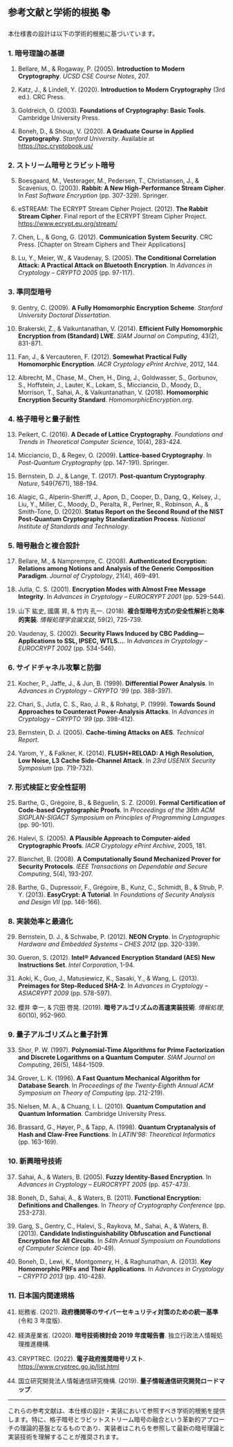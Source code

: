 ## 参考文献と学術的根拠 📚

本仕様書の設計は以下の学術的根拠に基づいています。

### 1. 暗号理論の基礎

1. Bellare, M., & Rogaway, P. (2005). **Introduction to Modern Cryptography**. _UCSD CSE Course Notes_, 207.

2. Katz, J., & Lindell, Y. (2020). **Introduction to Modern Cryptography** (3rd ed.). CRC Press.

3. Goldreich, O. (2003). **Foundations of Cryptography: Basic Tools**. Cambridge University Press.

4. Boneh, D., & Shoup, V. (2020). **A Graduate Course in Applied Cryptography**. _Stanford University_. Available at https://toc.cryptobook.us/

### 2. ストリーム暗号とラビット暗号

5. Boesgaard, M., Vesterager, M., Pedersen, T., Christiansen, J., & Scavenius, O. (2003). **Rabbit: A New High-Performance Stream Cipher**. In _Fast Software Encryption_ (pp. 307-329). Springer.

6. eSTREAM: The ECRYPT Stream Cipher Project. (2012). **The Rabbit Stream Cipher**. Final report of the ECRYPT Stream Cipher Project. https://www.ecrypt.eu.org/stream/

7. Chen, L., & Gong, G. (2012). **Communication System Security**. CRC Press. [Chapter on Stream Ciphers and Their Applications]

8. Lu, Y., Meier, W., & Vaudenay, S. (2005). **The Conditional Correlation Attack: A Practical Attack on Bluetooth Encryption**. In _Advances in Cryptology – CRYPTO 2005_ (pp. 97-117).

### 3. 準同型暗号

9. Gentry, C. (2009). **A Fully Homomorphic Encryption Scheme**. _Stanford University Doctoral Dissertation_.

10. Brakerski, Z., & Vaikuntanathan, V. (2014). **Efficient Fully Homomorphic Encryption from (Standard) LWE**. _SIAM Journal on Computing_, 43(2), 831-871.

11. Fan, J., & Vercauteren, F. (2012). **Somewhat Practical Fully Homomorphic Encryption**. _IACR Cryptology ePrint Archive_, 2012, 144.

12. Albrecht, M., Chase, M., Chen, H., Ding, J., Goldwasser, S., Gorbunov, S., Hoffstein, J., Lauter, K., Lokam, S., Micciancio, D., Moody, D., Morrison, T., Sahai, A., & Vaikuntanathan, V. (2018). **Homomorphic Encryption Security Standard**. _HomomorphicEncryption.org_.

### 4. 格子暗号と量子耐性

13. Peikert, C. (2016). **A Decade of Lattice Cryptography**. _Foundations and Trends in Theoretical Computer Science_, 10(4), 283-424.

14. Micciancio, D., & Regev, O. (2009). **Lattice-based Cryptography**. In _Post-Quantum Cryptography_ (pp. 147-191). Springer.

15. Bernstein, D. J., & Lange, T. (2017). **Post-quantum Cryptography**. _Nature_, 549(7671), 188-194.

16. Alagic, G., Alperin-Sheriff, J., Apon, D., Cooper, D., Dang, Q., Kelsey, J., Liu, Y., Miller, C., Moody, D., Peralta, R., Perlner, R., Robinson, A., & Smith-Tone, D. (2020). **Status Report on the Second Round of the NIST Post-Quantum Cryptography Standardization Process**. _National Institute of Standards and Technology_.

### 5. 暗号融合と複合設計

17. Bellare, M., & Namprempre, C. (2008). **Authenticated Encryption: Relations among Notions and Analysis of the Generic Composition Paradigm**. _Journal of Cryptology_, 21(4), 469-491.

18. Jutla, C. S. (2001). **Encryption Modes with Almost Free Message Integrity**. In _Advances in Cryptology – EUROCRYPT 2001_ (pp. 529-544).

19. 山下 紘史, 國廣 昇, & 竹内 孔一. (2018). **複合型暗号方式の安全性解析と効率的実装**. _情報処理学会論文誌_, 59(2), 725-739.

20. Vaudenay, S. (2002). **Security Flaws Induced by CBC Padding—Applications to SSL, IPSEC, WTLS...**. In _Advances in Cryptology – EUROCRYPT 2002_ (pp. 534-546).

### 6. サイドチャネル攻撃と防御

21. Kocher, P., Jaffe, J., & Jun, B. (1999). **Differential Power Analysis**. In _Advances in Cryptology – CRYPTO '99_ (pp. 388-397).

22. Chari, S., Jutla, C. S., Rao, J. R., & Rohatgi, P. (1999). **Towards Sound Approaches to Counteract Power-Analysis Attacks**. In _Advances in Cryptology – CRYPTO '99_ (pp. 398-412).

23. Bernstein, D. J. (2005). **Cache-timing Attacks on AES**. _Technical Report_.

24. Yarom, Y., & Falkner, K. (2014). **FLUSH+RELOAD: A High Resolution, Low Noise, L3 Cache Side-Channel Attack**. In _23rd USENIX Security Symposium_ (pp. 719-732).

### 7. 形式検証と安全性証明

25. Barthe, G., Grégoire, B., & Béguelin, S. Z. (2009). **Formal Certification of Code-based Cryptographic Proofs**. In _Proceedings of the 36th ACM SIGPLAN-SIGACT Symposium on Principles of Programming Languages_ (pp. 90-101).

26. Halevi, S. (2005). **A Plausible Approach to Computer-aided Cryptographic Proofs**. _IACR Cryptology ePrint Archive_, 2005, 181.

27. Blanchet, B. (2008). **A Computationally Sound Mechanized Prover for Security Protocols**. _IEEE Transactions on Dependable and Secure Computing_, 5(4), 193-207.

28. Barthe, G., Dupressoir, F., Grégoire, B., Kunz, C., Schmidt, B., & Strub, P. Y. (2013). **EasyCrypt: A Tutorial**. In _Foundations of Security Analysis and Design VII_ (pp. 146-166).

### 8. 実装効率と最適化

29. Bernstein, D. J., & Schwabe, P. (2012). **NEON Crypto**. In _Cryptographic Hardware and Embedded Systems – CHES 2012_ (pp. 320-339).

30. Gueron, S. (2012). **Intel® Advanced Encryption Standard (AES) New Instructions Set**. _Intel Corporation_, 1-94.

31. Aoki, K., Guo, J., Matusiewicz, K., Sasaki, Y., & Wang, L. (2013). **Preimages for Step-Reduced SHA-2**. In _Advances in Cryptology – ASIACRYPT 2009_ (pp. 578-597).

32. 櫻井 幸一, & 穴田 啓晃. (2019). **暗号アルゴリズムの高速実装技術**. _情報処理_, 60(10), 952-960.

### 9. 量子アルゴリズムと量子計算

33. Shor, P. W. (1997). **Polynomial-Time Algorithms for Prime Factorization and Discrete Logarithms on a Quantum Computer**. _SIAM Journal on Computing_, 26(5), 1484-1509.

34. Grover, L. K. (1996). **A Fast Quantum Mechanical Algorithm for Database Search**. In _Proceedings of the Twenty-Eighth Annual ACM Symposium on Theory of Computing_ (pp. 212-219).

35. Nielsen, M. A., & Chuang, I. L. (2010). **Quantum Computation and Quantum Information**. Cambridge University Press.

36. Brassard, G., Høyer, P., & Tapp, A. (1998). **Quantum Cryptanalysis of Hash and Claw-Free Functions**. In _LATIN'98: Theoretical Informatics_ (pp. 163-169).

### 10. 新興暗号技術

37. Sahai, A., & Waters, B. (2005). **Fuzzy Identity-Based Encryption**. In _Advances in Cryptology – EUROCRYPT 2005_ (pp. 457-473).

38. Boneh, D., Sahai, A., & Waters, B. (2011). **Functional Encryption: Definitions and Challenges**. In _Theory of Cryptography Conference_ (pp. 253-273).

39. Garg, S., Gentry, C., Halevi, S., Raykova, M., Sahai, A., & Waters, B. (2013). **Candidate Indistinguishability Obfuscation and Functional Encryption for All Circuits**. In _54th Annual Symposium on Foundations of Computer Science_ (pp. 40-49).

40. Boneh, D., Lewi, K., Montgomery, H., & Raghunathan, A. (2013). **Key Homomorphic PRFs and Their Applications**. In _Advances in Cryptology – CRYPTO 2013_ (pp. 410-428).

### 11. 日本国内関連規格

41. 総務省. (2021). **政府機関等のサイバーセキュリティ対策のための統一基準** (令和 3 年度版).

42. 経済産業省. (2020). **暗号技術検討会 2019 年度報告書**. 独立行政法人情報処理推進機構.

43. CRYPTREC. (2022). **電子政府推奨暗号リスト**. https://www.cryptrec.go.jp/list.html

44. 国立研究開発法人情報通信研究機構. (2019). **量子情報通信研究開発ロードマップ**.

---

これらの参考文献は、本仕様の設計・実装において参照すべき学術的根拠を提供します。特に、格子暗号とラビットストリーム暗号の融合という革新的アプローチの理論的基盤となるものであり、実装者はこれらを参照して最新の暗号理論と実装技術を理解することが推奨されます。
